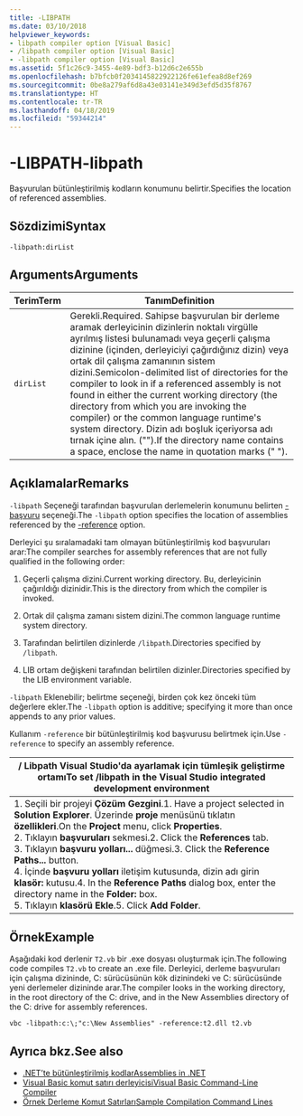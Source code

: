 ```yaml
---
title: -LIBPATH
ms.date: 03/10/2018
helpviewer_keywords:
- libpath compiler option [Visual Basic]
- /libpath compiler option [Visual Basic]
- -libpath compiler option [Visual Basic]
ms.assetid: 5f1c26c9-3455-4e89-bdf3-b12d6c2e655b
ms.openlocfilehash: b7bfcb0f2034145822922126fe61efea8d8ef269
ms.sourcegitcommit: 0be8a279af6d8a43e03141e349d3efd5d35f8767
ms.translationtype: HT
ms.contentlocale: tr-TR
ms.lasthandoff: 04/18/2019
ms.locfileid: "59344214"
---
```

# <a name="-libpath"></a><span data-ttu-id="8ef96-102">-LIBPATH</span><span class="sxs-lookup"><span data-stu-id="8ef96-102">-libpath</span></span>
<span data-ttu-id="8ef96-103">Başvurulan bütünleştirilmiş kodların konumunu belirtir.</span><span class="sxs-lookup"><span data-stu-id="8ef96-103">Specifies the location of referenced assemblies.</span></span>  
  
## <a name="syntax"></a><span data-ttu-id="8ef96-104">Sözdizimi</span><span class="sxs-lookup"><span data-stu-id="8ef96-104">Syntax</span></span>  
  
```  
-libpath:dirList  
```  
  
## <a name="arguments"></a><span data-ttu-id="8ef96-105">Arguments</span><span class="sxs-lookup"><span data-stu-id="8ef96-105">Arguments</span></span>  
  
|<span data-ttu-id="8ef96-106">Terim</span><span class="sxs-lookup"><span data-stu-id="8ef96-106">Term</span></span>|<span data-ttu-id="8ef96-107">Tanım</span><span class="sxs-lookup"><span data-stu-id="8ef96-107">Definition</span></span>|  
|---|---|  
|`dirList`|<span data-ttu-id="8ef96-108">Gerekli.</span><span class="sxs-lookup"><span data-stu-id="8ef96-108">Required.</span></span> <span data-ttu-id="8ef96-109">Sahipse başvurulan bir derleme aramak derleyicinin dizinlerin noktalı virgülle ayrılmış listesi bulunamadı veya geçerli çalışma dizinine (içinden, derleyiciyi çağırdığınız dizin) veya ortak dil çalışma zamanının sistem dizini.</span><span class="sxs-lookup"><span data-stu-id="8ef96-109">Semicolon-delimited list of directories for the compiler to look in if a referenced assembly is not found in either the current working directory (the directory from which you are invoking the compiler) or the common language runtime's system directory.</span></span> <span data-ttu-id="8ef96-110">Dizin adı boşluk içeriyorsa adı tırnak içine alın. ("").</span><span class="sxs-lookup"><span data-stu-id="8ef96-110">If the directory name contains a space, enclose the name in quotation marks (" ").</span></span>|  
  
## <a name="remarks"></a><span data-ttu-id="8ef96-111">Açıklamalar</span><span class="sxs-lookup"><span data-stu-id="8ef96-111">Remarks</span></span>  
 <span data-ttu-id="8ef96-112">`-libpath` Seçeneği tarafından başvurulan derlemelerin konumunu belirten [-başvuru](../../../visual-basic/reference/command-line-compiler/reference.md) seçeneği.</span><span class="sxs-lookup"><span data-stu-id="8ef96-112">The `-libpath` option specifies the location of assemblies referenced by the [-reference](../../../visual-basic/reference/command-line-compiler/reference.md) option.</span></span>  
  
 <span data-ttu-id="8ef96-113">Derleyici şu sıralamadaki tam olmayan bütünleştirilmiş kod başvuruları arar:</span><span class="sxs-lookup"><span data-stu-id="8ef96-113">The compiler searches for assembly references that are not fully qualified in the following order:</span></span>  
  
1. <span data-ttu-id="8ef96-114">Geçerli çalışma dizini.</span><span class="sxs-lookup"><span data-stu-id="8ef96-114">Current working directory.</span></span> <span data-ttu-id="8ef96-115">Bu, derleyicinin çağırıldığı dizinidir.</span><span class="sxs-lookup"><span data-stu-id="8ef96-115">This is the directory from which the compiler is invoked.</span></span>  
  
2. <span data-ttu-id="8ef96-116">Ortak dil çalışma zamanı sistem dizini.</span><span class="sxs-lookup"><span data-stu-id="8ef96-116">The common language runtime system directory.</span></span>  
  
3. <span data-ttu-id="8ef96-117">Tarafından belirtilen dizinlerde `/libpath`.</span><span class="sxs-lookup"><span data-stu-id="8ef96-117">Directories specified by `/libpath`.</span></span>  
  
4. <span data-ttu-id="8ef96-118">LIB ortam değişkeni tarafından belirtilen dizinler.</span><span class="sxs-lookup"><span data-stu-id="8ef96-118">Directories specified by the LIB environment variable.</span></span>  
  
 <span data-ttu-id="8ef96-119">`-libpath` Eklenebilir; belirtme seçeneği, birden çok kez önceki tüm değerlere ekler.</span><span class="sxs-lookup"><span data-stu-id="8ef96-119">The `-libpath` option is additive; specifying it more than once appends to any prior values.</span></span>  
  
 <span data-ttu-id="8ef96-120">Kullanım `-reference` bir bütünleştirilmiş kod başvurusu belirtmek için.</span><span class="sxs-lookup"><span data-stu-id="8ef96-120">Use `-reference` to specify an assembly reference.</span></span>  
  
|<span data-ttu-id="8ef96-121">/ Libpath Visual Studio'da ayarlamak için tümleşik geliştirme ortamı</span><span class="sxs-lookup"><span data-stu-id="8ef96-121">To set /libpath in the Visual Studio integrated development environment</span></span>|  
|---|  
|<span data-ttu-id="8ef96-122">1.  Seçili bir projeyi **Çözüm Gezgini**.</span><span class="sxs-lookup"><span data-stu-id="8ef96-122">1.  Have a project selected in **Solution Explorer**.</span></span> <span data-ttu-id="8ef96-123">Üzerinde **proje** menüsünü tıklatın **özellikleri**.</span><span class="sxs-lookup"><span data-stu-id="8ef96-123">On the **Project** menu, click **Properties**.</span></span> <br /><span data-ttu-id="8ef96-124">2.  Tıklayın **başvuruları** sekmesi.</span><span class="sxs-lookup"><span data-stu-id="8ef96-124">2.  Click the **References** tab.</span></span><br /><span data-ttu-id="8ef96-125">3.  Tıklayın **başvuru yolları...**  düğmesi.</span><span class="sxs-lookup"><span data-stu-id="8ef96-125">3.  Click the **Reference Paths...** button.</span></span><br /><span data-ttu-id="8ef96-126">4.  İçinde **başvuru yolları** iletişim kutusunda, dizin adı girin **klasör:** kutusu.</span><span class="sxs-lookup"><span data-stu-id="8ef96-126">4.  In the **Reference Paths** dialog box, enter the directory name in the **Folder:** box.</span></span><br /><span data-ttu-id="8ef96-127">5.  Tıklayın **klasörü Ekle**.</span><span class="sxs-lookup"><span data-stu-id="8ef96-127">5.  Click **Add Folder**.</span></span>|  
  
## <a name="example"></a><span data-ttu-id="8ef96-128">Örnek</span><span class="sxs-lookup"><span data-stu-id="8ef96-128">Example</span></span>  
 <span data-ttu-id="8ef96-129">Aşağıdaki kod derlenir `T2.vb` bir .exe dosyası oluşturmak için.</span><span class="sxs-lookup"><span data-stu-id="8ef96-129">The following code compiles `T2.vb` to create an .exe file.</span></span> <span data-ttu-id="8ef96-130">Derleyici, derleme başvuruları için çalışma dizininde, C: sürücüsünün kök dizinindeki ve C: sürücüsünde yeni derlemeler dizininde arar.</span><span class="sxs-lookup"><span data-stu-id="8ef96-130">The compiler looks in the working directory, in the root directory of the C: drive, and in the New Assemblies directory of the C: drive for assembly references.</span></span>  
  
```console  
vbc -libpath:c:\;"c:\New Assemblies" -reference:t2.dll t2.vb  
```  
  
## <a name="see-also"></a><span data-ttu-id="8ef96-131">Ayrıca bkz.</span><span class="sxs-lookup"><span data-stu-id="8ef96-131">See also</span></span>

- [<span data-ttu-id="8ef96-132">.NET’te bütünleştirilmiş kodlar</span><span class="sxs-lookup"><span data-stu-id="8ef96-132">Assemblies in .NET</span></span>](../../../standard/assembly/index.md)
- [<span data-ttu-id="8ef96-133">Visual Basic komut satırı derleyicisi</span><span class="sxs-lookup"><span data-stu-id="8ef96-133">Visual Basic Command-Line Compiler</span></span>](../../../visual-basic/reference/command-line-compiler/index.md)
- [<span data-ttu-id="8ef96-134">Örnek Derleme Komut Satırları</span><span class="sxs-lookup"><span data-stu-id="8ef96-134">Sample Compilation Command Lines</span></span>](../../../visual-basic/reference/command-line-compiler/sample-compilation-command-lines.md)
